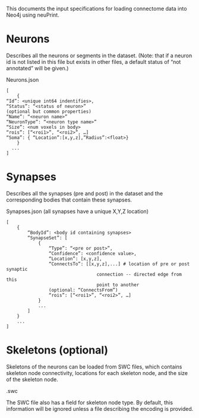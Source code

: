 
This documents the input specifications for loading connectome data into Neo4j using neuPrint.


# Neurons
Describes all the neurons or segments in the dataset.  (Note: that if a neuron id is not listed in this file but exists in other files, a default status of “not annotated” will be given.)


Neurons.json
```console
[
	{
“Id”: <unique int64 indentifies>,
“Status”: “<status of neuron>” 
(optional but common properties)
“Name”: “<neuron name>”
“NeuronType”: “<neuron type name>” 
“Size”: <num voxels in body> 
“rois”: [“<roi1>”, “<roi2>”, …]
“Soma”: { “Location”:[x,y,z],”Radius”:<float>}
	}
  ...
]
```

# Synapses
Describes all the synapses (pre and post) in the dataset and the corresponding bodies that contain these synapses. 

Synapses.json (all synapses have a unique X,Y,Z location)
```console
[
	{
		“BodyId”: <body id containing synapses>
		“SynapseSet”: [
			{
				“Type”: “<pre or post>”,
				“Confidence”: <confidence value>,
				“Location”: [x,y,z],
				“ConnectsTo”: [[x,y,z],...] # location of pre or post synaptic 
                                  connection -- directed edge from this
                                  point to another
				(optional: “ConnectsFrom”)
				“rois”: [“<roi1>”, “<roi2>”, …]
			}
			...
		]
	}
	...
]
```

# Skeletons (optional)
Skeletons of the neurons can be loaded from SWC files, which contains skeleton node connectivity, locations for each skeleton node, and the size of the skeleton node.

<body id>.swc

The SWC file also has a field for skeleton node type.  By default, this information will be ignored unless a file describing the encoding is provided.
